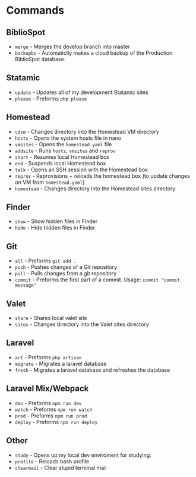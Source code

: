 # Commands

## BiblioSpot
* `merge` - Merges the develop branch into master
* `backupbs` - Automaticlly makes a cloud backup of the Production BiblioSpot database.

## Statamic
* `update` - Updates all of my development Statamic sites
* `please` - Preforms `php please`

## Homestead
* `cdvm` - Changes directory into the Homestead VM directory
* `hosts` - Opens the system hosts file in nano
* `vmsites` - Opens the `homestead.yaml` file
* `addsite` - Runs `hosts`, `vmsites` and `reprov`
* `start` - Resumes local Homestead box
* `end` - Suspends local Homestead box
* `talk` - Opens an SSH session with the Homestead box
* `reprov` - Reprovisions + reloads the homestead box (to update changes on VM from `homestead.yaml`)
* `homestead` - Changes directory into the Homestead sites directory

## Finder
* `show` - Show hidden files in Finder
* `hide` - Hide hidden files in Finder

## Git
* `all` - Preforms `git add .`
* `push` - Pushes changes of a Git repository
* `pull` - Pulls changes from a git repository
* `commit` - Preforms the first part of a commit. Usage: `commit "commit message"`

## Valet
* `share` - Shares local valet site
* `sites` - Changes directory into the Valet sites directory

## Laravel
* `art` - Preforms `php artisan`
* `migrate` - Migrates a laravel database
* `fresh` - Migrates a laravel database and refreshes the database

## Laravel Mix/Webpack
* `dev` - Preforms `npm run dev`
* `watch` - Preforms `npm run watch`
* `prod` - Preforms `npm run prod`
* `deploy` - Preforms `npm run deploy`

## Other
* `study` - Opens up my local dev enviroment for studying.
* `profile` - Reloads bash profile
* `clearmail` - Clear stupid terminal mail